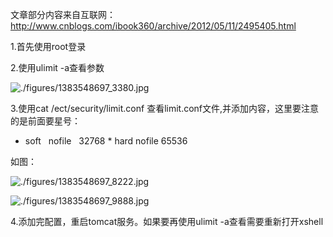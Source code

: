 

文章部分内容来自互联网：http://www.cnblogs.com/ibook360/archive/2012/05/11/2495405.html

 

1.首先使用root登录

2.使用ulimit -a查看参数


![./figures/1383548697_3380.jpg](./figures/1383548697_3380.jpg)
 

3.使用cat /ect/security/limit.conf 查看limit.conf文件,并添加内容，这里要注意的是前面要星号：

* soft   nofile   32768 * hard nofile 65536

如图： 


![./figures/1383548697_8222.jpg](./figures/1383548697_8222.jpg)



![./figures/1383548697_9888.jpg](./figures/1383548697_9888.jpg)


4.添加完配置，重启tomcat服务。如果要再使用ulimit -a查看需要重新打开xshell 

 

